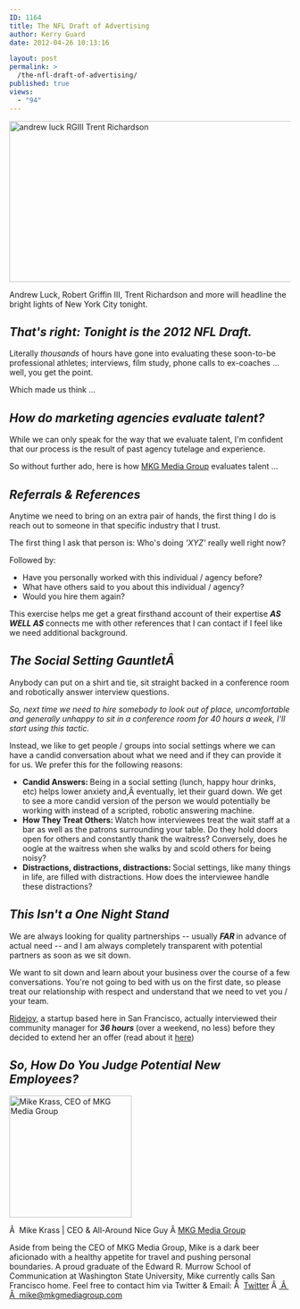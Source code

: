 ```yaml
---
ID: 1164
title: The NFL Draft of Advertising
author: Kerry Guard
date: 2012-04-26 10:13:16

layout: post
permalink: >
  /the-nfl-draft-of-advertising/
published: true
views:
  - "94"
---
```

<img class="wp-image-1165 aligncenter" title="nfl draft 2012 advertising" src="http://mkgmediagroup.com/wp-content/uploads/2012/04/goto.jpeg" alt="andrew luck RGIII Trent Richardson" width="512" height="288" />

Andrew Luck, Robert Griffin III, Trent Richardson and more will headline the bright lights of New York City tonight.
<h2><em>That's right: Tonight is the 2012 NFL Draft.</em></h2>
Literally <em>thousands </em>of hours have gone into evaluating these soon-to-be professional athletes; interviews, film study, phone calls to ex-coaches ... well, you get the point.

Which made us think ...
<h2><em>How do marketing agencies evaluate talent?</em></h2>
While we can only speak for the way that we evaluate talent, I'm confident that our process is the result of past agency tutelage and experience.

So without further ado, here is how <a href="http://mkgmediagroup.com" target="_blank">MKG Media Group</a> evaluates talent ...
<h2><em>Referrals &amp; References</em></h2>
Anytime we need to bring on an extra pair of hands, the first thing I do is reach out to someone in that specific industry that I trust.

The first thing I ask that person is: Who's doing <em>'XYZ' </em>really well right now?

Followed by:
<ul>
	<li>Have you personally worked with this individual / agency before?</li>
	<li>What have others said to you about this individual / agency?</li>
	<li>Would you hire them again?</li>
</ul>
This exercise helps me get a great firsthand account of their expertise <em><strong>AS WELL AS </strong></em>connects me with other references that I can contact if I feel like we need additional background.
<h2><em>The Social Setting GauntletÂ </em></h2>
Anybody can put on a shirt and tie, sit straight backed in a conference room and robotically answer interview questions.

<em>So, next time we need to hire somebody to look out of place, uncomfortable and generally unhappy to sit in a conference room for 40 hours a week, I'll start using this tactic.</em>

Instead, we like to get people / groups into social settings where we can have a candid conversation about what we need and if they can provide it for us. We prefer this for the following reasons:
<ul>
	<li><strong>Candid Answers: </strong>Being in a social setting (lunch, happy hour drinks, etc) helps lower anxiety and,Â eventually, let their guard down. We get to see a more candid version of the person we would potentially be working with instead of a scripted, robotic answering machine.</li>
	<li><strong>How They Treat Others: </strong>Watch how interviewees treat the wait staff at a bar as well as the patrons surrounding your table. Do they hold doors open for others and constantly thank the waitress? Conversely, does he oogle at the waitress when she walks by and scold others for being noisy?</li>
	<li><strong>Distractions, distractions, distractions: </strong>Social settings, like many things in life, are filled with distractions. How does the interviewee handle these distractions?</li>
</ul>
<h2><em>This Isn't a One Night Stand</em></h2>
We are always looking for quality partnerships -- usually <em><strong>FAR </strong></em>in advance of actual need -- and I am always completely transparent with potential partners as soon as we sit down.

We want to sit down and learn about your business over the course of a few conversations. You're not going to bed with us on the first date, so please treat our relationship with respect and understand that we need to vet you / your team.

<a href="http://ridejoy.com" target="_blank">Ridejoy</a>, a startup based here in San Francisco, actually interviewed their community manager for <strong><em>36 hours </em></strong>(over a weekend, no less) before they decided to extend her an offer (read about it <a href="http://blog.ridejoy.com/how-to-woo-a-startup-the-best-resume-ever/" target="_blank">here</a>)
<h2><em>So, How Do You Judge Potential New Employees?</em></h2>

<img src="http://mkgmediagroup.com/wp-content/uploads/2011/08/mk_median_bw_head.jpeg" alt="Mike Krass, CEO of MKG Media Group" width="219" height="218" class="alignleft size-full wp-image-1794" />

Â  <span itemprop="jobTitle">Mike Krass | CEO & All-Around Nice Guy</span>
Â <a href="http://www.mkgmediagroup.com" itemprop="url">MKG Media Group</a>
</span>

Aside from being the CEO of MKG Media Group, Mike is a dark beer aficionado with a healthy appetite for travel and pushing personal boundaries. A proud graduate of the Edward R. Murrow School of Communication at Washington State University, Mike currently calls San Francisco home. Feel free to contact him via Twitter & Email:
Â  <a href="http://www.twitter.com/mikekrass" itemprop="url">Twitter</a>
Â <a href="mailto:mike@mkgmediagroup.com" itemprop="email">
Â  Â  mike@mkgmediagroup.com</a>
</div>

&nbsp;